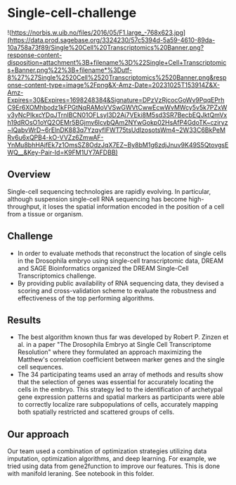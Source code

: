 # Single-cell-challenge
!(https://norbis.w.uib.no/files/2016/05/F1.large_-768x623.jpg](https://data.prod.sagebase.org/3324230/57c5394d-5a59-4610-89da-10a758a73f89/Single%20Cell%20Transcriptomics%20Banner.png?response-content-disposition=attachment%3B+filename%3D%22Single+Cell+Transcriptomics+Banner.png%22%3B+filename*%3Dutf-8%27%27Single%2520Cell%2520Transcriptomics%2520Banner.png&response-content-type=image%2Fpng&X-Amz-Date=20231025T153914Z&X-Amz-Expires=30&Expires=1698248384&Signature=DPzVzRjcocGoWv9PqqEPrhC9Er6XOMhbodz1kFPGtNqRAMoVVSwGWVtCwwEcwWvMWcy5v5k7PZxWv3yNcPIkxcYDqJTrnIBCN01OFLsyI3D2Aj7VEki8M5sd3SR7BecbEQJktQmVxh19dROsO1oYQ2OEMr5BGjmv6IcvbQAm2NYwGokp02HsAfP4GdoTK~cziryz~lQabvWrD~6rElnDK883q7YzqyfIFWT75tsUdIzosotsWm4~2W33C6BkPeMRv6u6xQPB4-kO-VVZz6ZmwAF-YnMu8bhHAjfEk7z1OmsSZ8OdzJqX7EZ~By8bM1g6zdjJnuv9K49S5QtovgsEWQ__&Key-Pair-Id=K9FM1UY7AFDBB)

## Overview
Single-cell sequencing technologies are rapidly evolving. In particular, although suspension single-cell RNA sequencing has become high-throughput, it loses the spatial information encoded in the position of a cell from a tissue or organism.

## Challenge
* In order to evaluate methods that reconstruct the location of single cells in the Drosophila embryo using single-cell transcriptomic data, DREAM and SAGE Bioinformatics organized the DREAM Single-Cell Transcriptomics challenge.
* By providing public availability of RNA sequencing data, they devised a scoring and cross-validation scheme to evaluate the robustness and effectiveness of the top performing algorithms.

## Results
* The best algorithm known thus far was developed by Robert P. Zinzen et al. in a paper "The Drosophila Embryo at Single Cell Transcriptome Resolution" where they formulated an approach maximizing the Matthew's correlation coefficient between marker genes and the single cell sequences.
* The 34 participating teams used an array of methods and results show that the selection of genes was essential for accurately locating the cells in the embryo. This strategy led to the identification of archetypal gene expression patterns and spatial markers as participants were able to correctly localize rare subpopulations of cells, accurately mapping both spatially restricted and scattered groups of cells.

## Our approach
Our team used a combination of optimization strategies utilizing data imputation, optimization algorithms, and deep learning. For example, we tried using data from gene2function to improve our features. This is done with manifold leraning. See notebook in this folder.
